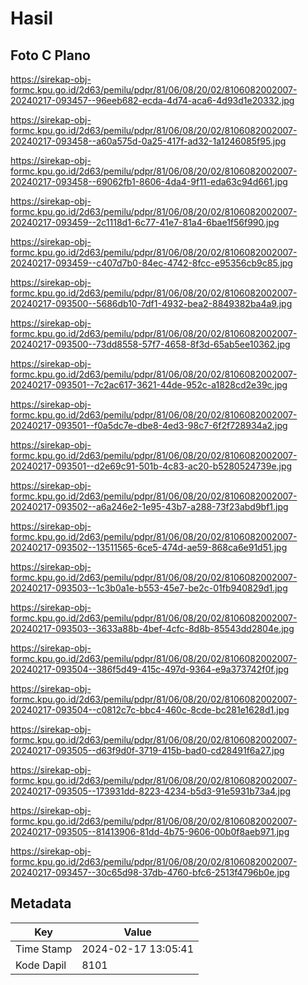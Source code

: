# Hasil

## Foto C Plano

https://sirekap-obj-formc.kpu.go.id/2d63/pemilu/pdpr/81/06/08/20/02/8106082002007-20240217-093457--96eeb682-ecda-4d74-aca6-4d93d1e20332.jpg

https://sirekap-obj-formc.kpu.go.id/2d63/pemilu/pdpr/81/06/08/20/02/8106082002007-20240217-093458--a60a575d-0a25-417f-ad32-1a1246085f95.jpg

https://sirekap-obj-formc.kpu.go.id/2d63/pemilu/pdpr/81/06/08/20/02/8106082002007-20240217-093458--69062fb1-8606-4da4-9f11-eda63c94d661.jpg

https://sirekap-obj-formc.kpu.go.id/2d63/pemilu/pdpr/81/06/08/20/02/8106082002007-20240217-093459--2c1118d1-6c77-41e7-81a4-6bae1f56f990.jpg

https://sirekap-obj-formc.kpu.go.id/2d63/pemilu/pdpr/81/06/08/20/02/8106082002007-20240217-093459--c407d7b0-84ec-4742-8fcc-e95356cb9c85.jpg

https://sirekap-obj-formc.kpu.go.id/2d63/pemilu/pdpr/81/06/08/20/02/8106082002007-20240217-093500--5686db10-7df1-4932-bea2-8849382ba4a9.jpg

https://sirekap-obj-formc.kpu.go.id/2d63/pemilu/pdpr/81/06/08/20/02/8106082002007-20240217-093500--73dd8558-57f7-4658-8f3d-65ab5ee10362.jpg

https://sirekap-obj-formc.kpu.go.id/2d63/pemilu/pdpr/81/06/08/20/02/8106082002007-20240217-093501--7c2ac617-3621-44de-952c-a1828cd2e39c.jpg

https://sirekap-obj-formc.kpu.go.id/2d63/pemilu/pdpr/81/06/08/20/02/8106082002007-20240217-093501--f0a5dc7e-dbe8-4ed3-98c7-6f2f728934a2.jpg

https://sirekap-obj-formc.kpu.go.id/2d63/pemilu/pdpr/81/06/08/20/02/8106082002007-20240217-093501--d2e69c91-501b-4c83-ac20-b5280524739e.jpg

https://sirekap-obj-formc.kpu.go.id/2d63/pemilu/pdpr/81/06/08/20/02/8106082002007-20240217-093502--a6a246e2-1e95-43b7-a288-73f23abd9bf1.jpg

https://sirekap-obj-formc.kpu.go.id/2d63/pemilu/pdpr/81/06/08/20/02/8106082002007-20240217-093502--13511565-6ce5-474d-ae59-868ca6e91d51.jpg

https://sirekap-obj-formc.kpu.go.id/2d63/pemilu/pdpr/81/06/08/20/02/8106082002007-20240217-093503--1c3b0a1e-b553-45e7-be2c-01fb940829d1.jpg

https://sirekap-obj-formc.kpu.go.id/2d63/pemilu/pdpr/81/06/08/20/02/8106082002007-20240217-093503--3633a88b-4bef-4cfc-8d8b-85543dd2804e.jpg

https://sirekap-obj-formc.kpu.go.id/2d63/pemilu/pdpr/81/06/08/20/02/8106082002007-20240217-093504--386f5d49-415c-497d-9364-e9a373742f0f.jpg

https://sirekap-obj-formc.kpu.go.id/2d63/pemilu/pdpr/81/06/08/20/02/8106082002007-20240217-093504--c0812c7c-bbc4-460c-8cde-bc281e1628d1.jpg

https://sirekap-obj-formc.kpu.go.id/2d63/pemilu/pdpr/81/06/08/20/02/8106082002007-20240217-093505--d63f9d0f-3719-415b-bad0-cd28491f6a27.jpg

https://sirekap-obj-formc.kpu.go.id/2d63/pemilu/pdpr/81/06/08/20/02/8106082002007-20240217-093505--173931dd-8223-4234-b5d3-91e5931b73a4.jpg

https://sirekap-obj-formc.kpu.go.id/2d63/pemilu/pdpr/81/06/08/20/02/8106082002007-20240217-093505--81413906-81dd-4b75-9606-00b0f8aeb971.jpg

https://sirekap-obj-formc.kpu.go.id/2d63/pemilu/pdpr/81/06/08/20/02/8106082002007-20240217-093457--30c65d98-37db-4760-bfc6-2513f4796b0e.jpg


## Metadata

| Key        | Value               |
| ---------- | ------------------- |
| Time Stamp | 2024-02-17 13:05:41 |
| Kode Dapil | 8101                |



